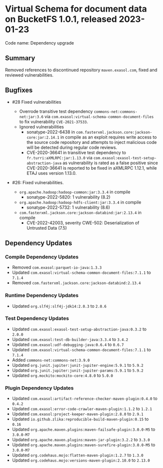 # Virtual Schema for document data on BucketFS 1.0.1, released 2023-01-23

Code name: Dependency upgrade

## Summary

Removed references to discontinued repository `maven.exasol.com`, fixed and reviewed vulnerabilities.

## Bugfixes

* #28 Fixed vulnerabilities
  * Overrode transitive test dependency `commons-net:commons-net:jar:3.6` via `com.exasol:virtual-schema-common-document-files` to fix vulnerability `CVE-2021-37533`.
  * Ignored vulnerabilities
    * sonatype-2022-6438 in `com.fasterxml.jackson.core:jackson-core:jar:2.14.1` in compile as an exploit requires write access to the source code repository and attempts to inject malicious code will be detected during regular code reviews.
    * CVE-2020-36641 in transitive test dependency to `fr.turri:aXMLRPC:jar:1.13.0` via `com.exasol:exasol-test-setup-abstraction-java` as vulnerability is rated as a false positive since CVE-2020-36641 is reported to be fixed in aXMLRPC 1.12.1, while ETAJ uses version 1.13.0.

* #26: Fixed vulnerabilities.
  * `org.apache.hadoop:hadoop-common:jar:3.3.4` in compile
    * sonatype-2022-5820: 1 vulnerability (8.2)
  * `org.apache.hadoop:hadoop-hdfs-client:jar:3.3.4` in compile
    * sonatype-2022-5732: 1 vulnerability (8.6)
  * `com.fasterxml.jackson.core:jackson-databind:jar:2.13.4` in compile
    * CVE-2022-42003, severity CWE-502: Deserialization of Untrusted Data (7.5)

## Dependency Updates

### Compile Dependency Updates

* Removed `com.exasol:parquet-io-java:1.3.3`
* Updated `com.exasol:virtual-schema-common-document-files:7.1.1` to `7.1.4`
* Removed `com.fasterxml.jackson.core:jackson-databind:2.13.4`

### Runtime Dependency Updates

* Updated `org.slf4j:slf4j-jdk14:2.0.3` to `2.0.6`

### Test Dependency Updates

* Updated `com.exasol:exasol-test-setup-abstraction-java:0.3.2` to `2.0.0`
* Updated `com.exasol:test-db-builder-java:3.3.4` to `3.4.2`
* Updated `com.exasol:udf-debugging-java:0.6.4` to `0.6.7`
* Updated `com.exasol:virtual-schema-common-document-files:7.1.1` to `7.1.4`
* Added `commons-net:commons-net:3.9.0`
* Updated `org.junit.jupiter:junit-jupiter-engine:5.9.1` to `5.9.2`
* Updated `org.junit.jupiter:junit-jupiter-params:5.9.1` to `5.9.2`
* Updated `org.mockito:mockito-core:4.8.0` to `5.0.0`

### Plugin Dependency Updates

* Updated `com.exasol:artifact-reference-checker-maven-plugin:0.4.0` to `0.4.2`
* Updated `com.exasol:error-code-crawler-maven-plugin:1.1.2` to `1.2.1`
* Updated `com.exasol:project-keeper-maven-plugin:2.8.0` to `2.9.1`
* Updated `io.github.zlika:reproducible-build-maven-plugin:0.15` to `0.16`
* Updated `org.apache.maven.plugins:maven-failsafe-plugin:3.0.0-M5` to `3.0.0-M7`
* Updated `org.apache.maven.plugins:maven-jar-plugin:3.2.2` to `3.3.0`
* Updated `org.apache.maven.plugins:maven-surefire-plugin:3.0.0-M5` to `3.0.0-M7`
* Updated `org.codehaus.mojo:flatten-maven-plugin:1.2.7` to `1.3.0`
* Updated `org.codehaus.mojo:versions-maven-plugin:2.10.0` to `2.13.0`
